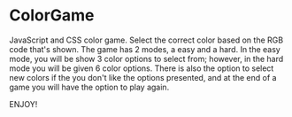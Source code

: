 # ColorGame
JavaScript and CSS color game. Select the correct color based on the RGB code that's shown.
The game has 2 modes, a easy and a hard. In the easy mode, you will be show 3 color options
to select from; however, in the hard mode you will be given 6 color options. There is also 
the option to select new colors if the you don't like the options presented, and at the
end of a game you will have the option to play again.

ENJOY!
